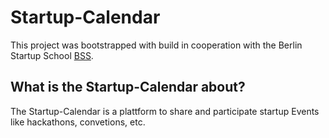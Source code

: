# Startup-Calendar

This project was bootstrapped with build in cooperation with the Berlin Startup School [BSS](https://de.berlinstartupschool.com/).

## What is the Startup-Calendar about?

The Startup-Calendar is a plattform to share and participate startup Events like hackathons, convetions, etc.
